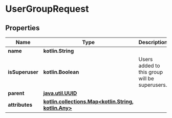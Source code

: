 
# UserGroupRequest

## Properties
Name | Type | Description | Notes
------------ | ------------- | ------------- | -------------
**name** | **kotlin.String** |  | 
**isSuperuser** | **kotlin.Boolean** | Users added to this group will be superusers. |  [optional]
**parent** | [**java.util.UUID**](java.util.UUID.md) |  |  [optional]
**attributes** | [**kotlin.collections.Map&lt;kotlin.String, kotlin.Any&gt;**](kotlin.Any.md) |  |  [optional]



